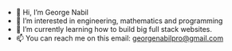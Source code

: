 - 👋 Hi, I’m George Nabil
- 👀 I’m interested in engineering, mathematics and programming
- 🌱 I’m currently learning how to build big full stack websites.
- 📫 You can reach me on this email: [georgenabilpro@gmail.com](https://mail.google.com/mail/u/0/#drafts)

<!---
GeorgeNabilPro/GeorgeNabilPro is a ✨ special ✨ repository because its `README.md` (this file) appears on your GitHub profile.
You can click the Preview link to take a look at your changes.
--->

